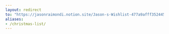 ```yaml
---
layout: redirect
to: "https://jasonraimondi.notion.site/Jason-s-Wishlist-477a9afff352445c9c0031ced30b6f39"
aliases:
- /christmas-list/
---
```

